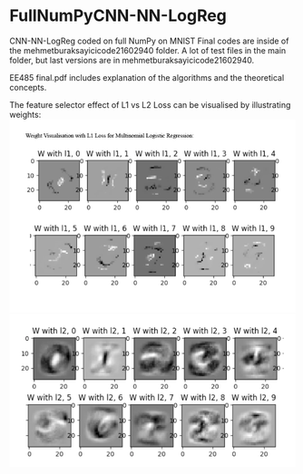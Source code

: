 # FullNumPyCNN-NN-LogReg
CNN-NN-LogReg coded on full NumPy on MNIST
Final codes are inside of the mehmetburaksayicicode21602940 folder. A lot of test files in the main folder, but last versions are in mehmetburaksayicicode21602940.


EE485 final.pdf includes explanation of the algorithms and the theoretical concepts. 

The feature selector effect of L1 vs  L2 Loss can be visualised by illustrating weights:
![](https://github.com/mburaksayici/FullNumPyCNN-NN-LogReg/blob/master/Ekran%20Resmi%202020-09-11%2022.14.49.png)
![](https://github.com/mburaksayici/FullNumPyCNN-NN-LogReg/blob/master/Ekran%20Resmi%202020-09-11%2022.15.00.png)

